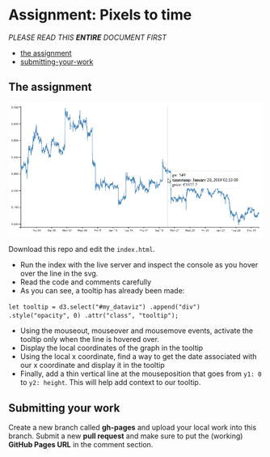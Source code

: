 # Assignment: Pixels to time

*PLEASE READ THIS **ENTIRE** DOCUMENT FIRST*

* [the assignment](#the-assignment)
* [submitting-your-work](#submitting-your-work)


## The assignment

<img src="Assignment/assignment.png" width="600" alt="endresult" />

Download this repo and edit the `index.html`.

* Run the index with the live server and inspect the console as you hover over the line in the svg.
* Read the code and comments carefully
* As you can see, a tooltip has already been made:

`
let tooltip = d3.select("#my_dataviz")
                .append("div")
                .style("opacity", 0)
                .attr("class", "tooltip");
`

* Using the mouseout, mouseover and mousemove events, activate the tooltip only when the line is hovered over. 
* Display the local coordinates of the graph in the tooltip
* Using the local x coordinate, find a way to get the date associated with our x coordinate and display it in the tooltip
* Finally, add a thin vertical line at the mouseposition that goes from `y1: 0` to `y2: height`. This will help add context to our tooltip.



## Submitting your work
Create a new branch called **gh-pages** and upload your local work into this branch. Submit a new **pull request** and make sure to put the (working) **GitHub Pages URL** in the comment section. 
